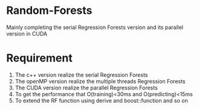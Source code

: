 # Random-Forests
Mainly completing the serial Regression Forests version and its parallel version in CUDA
# Requirement
1. The c++ version realize the serial Regression Forests
2. The openMP version realize the multiple threads Regression Forests
3. The CUDA version realize the parallel Regression Forests
4. To get the performance that O(training)<30ms and O(predicting)<15ms
5. To extend the RF function using derive and boost::function and so on
